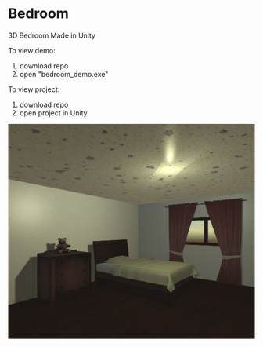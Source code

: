 # Bedroom
3D Bedroom Made in Unity

To view demo:
  
  1) download repo
  2) open "bedroom_demo.exe"
  
To view project:
  
  1) download repo
  2) open project in Unity
  

![Alt text](https://github.com/hanwang92/Bedroom/blob/master/Bedroom.JPG)
